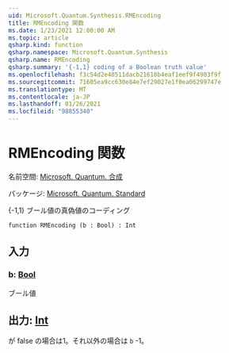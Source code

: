 ```yaml
---
uid: Microsoft.Quantum.Synthesis.RMEncoding
title: RMEncoding 関数
ms.date: 1/23/2021 12:00:00 AM
ms.topic: article
qsharp.kind: function
qsharp.namespace: Microsoft.Quantum.Synthesis
qsharp.name: RMEncoding
qsharp.summary: '{-1,1} coding of a Boolean truth value'
ms.openlocfilehash: f3c54d2e40511dacb21618b4eaf1eef9f4903f9f
ms.sourcegitcommit: 71605ea9cc630e84e7ef29027e1f0ea06299747e
ms.translationtype: MT
ms.contentlocale: ja-JP
ms.lasthandoff: 01/26/2021
ms.locfileid: "98855340"
---
```

# <a name="rmencoding-function"></a>RMEncoding 関数

名前空間: [Microsoft. Quantum. 合成](xref:Microsoft.Quantum.Synthesis)

パッケージ: [Microsoft. Quantum. Standard](https://nuget.org/packages/Microsoft.Quantum.Standard)


{-1,1} ブール値の真偽値のコーディング

```qsharp
function RMEncoding (b : Bool) : Int
```


## <a name="input"></a>入力

### <a name="b--bool"></a>b: [Bool](xref:microsoft.quantum.lang-ref.bool)

ブール値



## <a name="output--int"></a>出力: [Int](xref:microsoft.quantum.lang-ref.int)

が false の場合は1。それ以外の場合は `b` -1。
